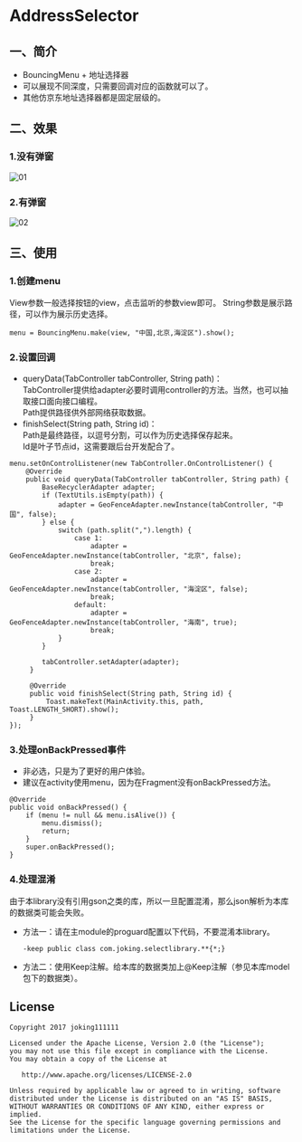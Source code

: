 # AddressSelector

## 一、简介
* BouncingMenu + 地址选择器
* 可以展现不同深度，只需要回调对应的函数就可以了。
* 其他仿京东地址选择器都是固定层级的。

## 二、效果
### 1.没有弹窗
![01](screenshot/01.gif)

### 2.有弹窗
![02](screenshot/02.gif)

## 三、使用
### 1.创建menu
View参数一般选择按钮的view，点击监听的参数view即可。
String参数是展示路径，可以作为展示历史选择。
```
menu = BouncingMenu.make(view, "中国,北京,海淀区").show();
```

### 2.设置回调
* queryData(TabController tabController, String path)：  
  TabController提供给adapter必要时调用controller的方法。当然，也可以抽取接口面向接口编程。  
  Path提供路径供外部网络获取数据。
* finishSelect(String path, String id)：  
  Path是最终路径，以逗号分割，可以作为历史选择保存起来。  
  Id是叶子节点id，这需要跟后台开发配合了。
```
menu.setOnControlListener(new TabController.OnControlListener() {
    @Override
    public void queryData(TabController tabController, String path) {
        BaseRecyclerAdapter adapter;
        if (TextUtils.isEmpty(path)) {
            adapter = GeoFenceAdapter.newInstance(tabController, "中国", false);
        } else {
            switch (path.split(",").length) {
                case 1:
                    adapter = GeoFenceAdapter.newInstance(tabController, "北京", false);
                    break;
                case 2:
                    adapter = GeoFenceAdapter.newInstance(tabController, "海淀区", false);
                    break;
                default:
                    adapter = GeoFenceAdapter.newInstance(tabController, "海南", true);
                    break;
            }
        }
                
        tabController.setAdapter(adapter);
     }

     @Override
     public void finishSelect(String path, String id) {
         Toast.makeText(MainActivity.this, path, Toast.LENGTH_SHORT).show();
     }
});
```

### 3.处理onBackPressed事件
* 非必选，只是为了更好的用户体验。
* 建议在activity使用menu，因为在Fragment没有onBackPressed方法。
```
@Override
public void onBackPressed() {
    if (menu != null && menu.isAlive()) {
        menu.dismiss();
        return;
    }
    super.onBackPressed();
}
```

### 4.处理混淆
由于本library没有引用gson之类的库，所以一旦配置混淆，那么json解析为本库的数据类可能会失败。

* 方法一：请在主module的proguard配置以下代码，不要混淆本library。
  ```
  -keep public class com.joking.selectlibrary.**{*;}
  ```

* 方法二：使用Keep注解。给本库的数据类加上@Keep注解（参见本库model包下的数据类）。

## License
```
Copyright 2017 joking111111

Licensed under the Apache License, Version 2.0 (the "License");
you may not use this file except in compliance with the License.
You may obtain a copy of the License at

   http://www.apache.org/licenses/LICENSE-2.0

Unless required by applicable law or agreed to in writing, software
distributed under the License is distributed on an "AS IS" BASIS,
WITHOUT WARRANTIES OR CONDITIONS OF ANY KIND, either express or implied.
See the License for the specific language governing permissions and
limitations under the License.
```
